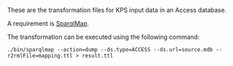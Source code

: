 These are the transformation files for KPS input data in an Access database.

A requirement is [SparqlMap](https://github.com/tomatophantastico/sparqlmap).

The transformation can be executed using the following command:

    ./bin/sparqlmap --action=dump --ds.type=ACCESS --ds.url=source.mdb --r2rmlFile=mapping.ttl > result.ttl
